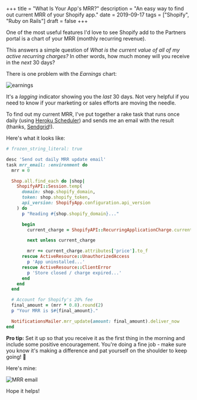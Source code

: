 +++
title = "What Is Your App's MRR?"
description = "An easy way to find out current MRR of your Shopify app."
date = 2019-09-17
tags = ["Shopify", "Ruby on Rails"]
draft = false
+++

One of the most useful features I'd love to see Shopify add to the Partners portal is
a chart of your MRR (monthly recurring revenue).

This answers a simple question of _What is the current value of all of my active recurring charges?_
In other words, how much money will you receive in the _next_ 30 days?

There is one problem with the _Earnings_ chart:

![earnings](/posts/what-is-your-apps-mrr/earnings.png)

It's a _lagging_ indicator showing you the _last_ 30 days. Not very helpful if you need to know
if your marketing or sales efforts are moving the needle.

To find out my current MRR, I've put together a rake task that runs once daily
(using [Heroku Scheduler](https://devcenter.heroku.com/articles/scheduler)) and sends me an
email with the result (thanks, [Sendgrid](https://sendgrid.com/)!).

Here's what it looks like:

```ruby
# frozen_string_literal: true

desc 'Send out daily MRR update email'
task mrr_email: :environment do
  mrr = 0

  Shop.all.find_each do |shop|
    ShopifyAPI::Session.temp(
      domain: shop.shopify_domain,
      token: shop.shopify_token,
      api_version: ShopifyApp.configuration.api_version
    ) do
      p "Reading #{shop.shopify_domain}..."

      begin
        current_charge = ShopifyAPI::RecurringApplicationCharge.current

        next unless current_charge

        mrr += current_charge.attributes['price'].to_f
      rescue ActiveResource::UnauthorizedAccess
        p 'App uninstalled...'
      rescue ActiveResource::ClientError
        p 'Store closed / charge expired...'
      end
    end
  end

  # Account for Shopify's 20% fee
  final_amount = (mrr * 0.8).round(2)
  p "Your MRR is $#{final_amount}."

  NotificationsMailer.mrr_update(amount: final_amount).deliver_now
end
```

**Pro tip:** Set it up so that you receive it as the first thing in the morning and include
some positive encouragement. You're doing a fine job - make sure you know it's making a
difference and pat yourself on the shoulder to keep going! 💪

Here's mine:

![MRR email](/posts/what-is-your-apps-mrr/email.png)

Hope it helps!
